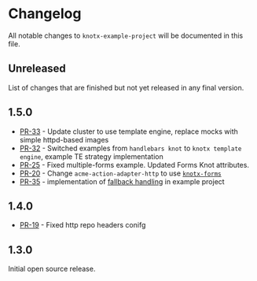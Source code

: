 # Changelog
All notable changes to `knotx-example-project` will be documented in this file.

## Unreleased
List of changes that are finished but not yet released in any final version.

## 1.5.0

- [PR-33](https://github.com/Knotx/knotx-example-project/pull/33) - Update cluster to use template engine, replace mocks with simple httpd-based images
- [PR-32](https://github.com/Knotx/knotx-example-project/pull/32) - Switched examples from `handlebars knot` to `knotx template engine`, example TE strategy implementation
- [PR-25](https://github.com/Knotx/knotx-example-project/pull/25) - Fixed multiple-forms example. Updated Forms Knot attributes.
- [PR-20](https://github.com/Knotx/knotx-example-project/pull/20) - Change `acme-action-adapter-http` to use [`knotx-forms`](https://github.com/Knotx/knotx-forms)
- [PR-35](https://github.com/Knotx/knotx-example-project/pull/35) - implementation of [fallback handling](https://github.com/Cognifide/knotx/issues/466) in example project

## 1.4.0
- [PR-19](https://github.com/Knotx/knotx-example-project/pull/19) - Fixed http repo headers conifg

## 1.3.0
Initial open source release.
